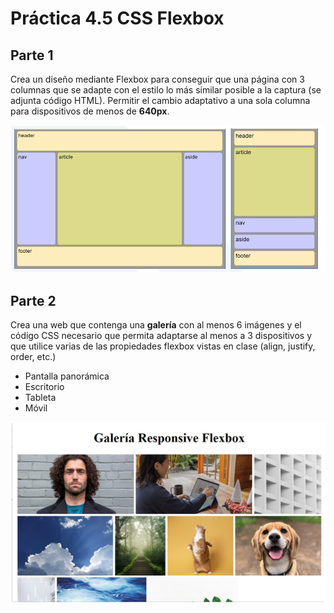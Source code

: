 # Práctica 4.5 CSS Flexbox 

## Parte 1

Crea un diseño mediante Flexbox para conseguir que una página con 3 columnas que se adapte con el estilo lo más similar posible a la captura (se adjunta código HTML). Permitir el cambio adaptativo a una sola columna para dispositivos de menos de **640px**. 

![](media/flexbox.png)

## Parte 2

Crea una web que contenga una **galería** con al menos 6 imágenes y el código CSS necesario que permita adaptarse al menos a 3 dispositivos y que utilice varias de las propiedades flexbox vistas en clase (align, justify, order, etc.)  

- Pantalla panorámica  
- Escritorio  
- Tableta  
- Móvil  
 
![](media/galeria.png)
